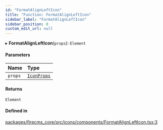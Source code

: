 ```yaml
---
id: "FormatAlignLeftIcon"
title: "Function: FormatAlignLeftIcon"
sidebar_label: "FormatAlignLeftIcon"
sidebar_position: 0
custom_edit_url: null
---
```


▸ **FormatAlignLeftIcon**(`props`): `Element`

#### Parameters

| Name | Type |
| :------ | :------ |
| `props` | [`IconProps`](../types/IconProps.md) |

#### Returns

`Element`

#### Defined in

[packages/firecms_core/src/icons/components/FormatAlignLeftIcon.tsx:3](https://github.com/FireCMSco/firecms/blob/d45f3739/packages/firecms_core/src/icons/components/FormatAlignLeftIcon.tsx#L3)
